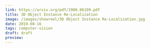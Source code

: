 ```yaml
---
link: https://arxiv.org/pdf/1908.06109.pdf
title: 3D Object Instance Re-Localization
image: /images/showreel/3D Object Instance Re-Localization.jpg
date: 2019-08-16
tags: computer-vision
draft: draft
preview:
---
```




